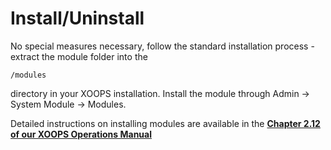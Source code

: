 # Install/Uninstall

No special measures necessary, follow the standard installation process - extract the module folder into the

```text
/modules
```

directory in your XOOPS installation. Install the module through Admin -&gt; System Module -&gt; Modules.

Detailed instructions on installing modules are available in the [**Chapter 2.12 of our XOOPS Operations Manual**](https://www.gitbook.com/book/xoops/xoops-operations-guide/)

